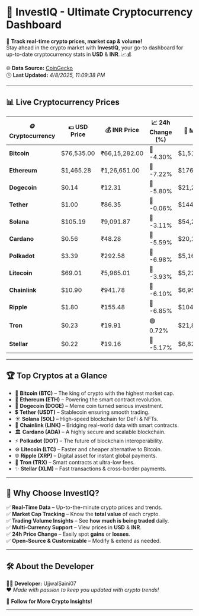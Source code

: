   
# 🚀 **InvestIQ - Ultimate Cryptocurrency Dashboard**  
📢 **Track real-time crypto prices, market cap & volume!**  
Stay ahead in the crypto market with **InvestIQ**, your go-to dashboard for up-to-date cryptocurrency stats in **USD** & **INR**. 📈💰  

🌐 **Data Source:** [CoinGecko](https://www.coingecko.com)  
🕒 **Last Updated:** *4/8/2025, 11:09:38 PM*  

---

## 📊 **Live Cryptocurrency Prices**  

| 🪙 **Cryptocurrency** | 💵 **USD Price** | 💰 **INR Price** | 📈 **24h Change (%)** | 🏦 **Market Cap (USD)** | 🔄 **24h Volume (USD)** |
|----------------------|------------------|------------------|------------------|------------------|------------------|
| **Bitcoin** | $76,535.00 | ₹66,15,282.00 | 🔴 -4.30% | $1,519,752,009,178.62 | $48,161,131,724.06 |
| **Ethereum** | $1,465.28 | ₹1,26,651.00 | 🔴 -7.22% | $176,772,846,281.20 | $21,733,816,624.13 |
| **Dogecoin** | $0.14 | ₹12.31 | 🔴 -5.80% | $21,208,654,188.08 | $1,942,670,472.75 |
| **Tether** | $1.00 | ₹86.35 | 🔴 -0.06% | $144,056,720,422.91 | $39,453,675,266.90 |
| **Solana** | $105.19 | ₹9,091.87 | 🔴 -3.11% | $54,253,681,112.49 | $6,138,211,867.95 |
| **Cardano** | $0.56 | ₹48.28 | 🔴 -5.59% | $20,120,566,915.79 | $1,220,919,400.71 |
| **Polkadot** | $3.39 | ₹292.58 | 🔴 -6.98% | $5,162,021,719.48 | $192,359,900.79 |
| **Litecoin** | $69.01 | ₹5,965.01 | 🔴 -3.93% | $5,227,703,601.28 | $462,121,106.05 |
| **Chainlink** | $10.90 | ₹941.78 | 🔴 -6.10% | $6,953,672,982.19 | $509,444,692.88 |
| **Ripple** | $1.80 | ₹155.48 | 🔴 -6.85% | $104,989,958,900.05 | $6,484,669,160.46 |
| **Tron** | $0.23 | ₹19.91 | 🟢 0.72% | $21,884,466,713.64 | $821,992,928.25 |
| **Stellar** | $0.22 | ₹19.16 | 🔴 -5.17% | $6,824,345,906.30 | $224,880,720.83 |

---

## 🏆 **Top Cryptos at a Glance**  

- 🚀 **Bitcoin (BTC)** – The king of crypto with the highest market cap.  
- 💎 **Ethereum (ETH)** – Powering the smart contract revolution.  
- 🐶 **Dogecoin (DOGE)** – Meme coin turned serious investment.  
- 💲 **Tether (USDT)** – Stablecoin ensuring smooth trading.  
- ☀️ **Solana (SOL)** – High-speed blockchain for DeFi & NFTs.  
- 🔗 **Chainlink (LINK)** – Bridging real-world data with smart contracts.  
- 🏛 **Cardano (ADA)** – A highly secure and scalable blockchain.  
- ⚡ **Polkadot (DOT)** – The future of blockchain interoperability.  
- ⚙️ **Litecoin (LTC)** – Faster and cheaper alternative to Bitcoin.  
- 🌐 **Ripple (XRP)** – Digital asset for instant global payments.  
- 🚀 **Tron (TRX)** – Smart contracts at ultra-low fees.  
- ✨ **Stellar (XLM)** – Fast transactions & cross-border payments.  

---

## 🎯 **Why Choose InvestIQ?**  

✅ **Real-Time Data** – Up-to-the-minute crypto prices and trends.  
✅ **Market Cap Tracking** – Know the **total value** of each crypto.  
✅ **Trading Volume Insights** – See **how much is being traded** daily.  
✅ **Multi-Currency Support** – View prices in **USD** & **INR**.  
✅ **24h Price Change** – Easily spot **gains** or **losses**.  
✅ **Open-Source & Customizable** – Modify & extend as needed.  

---

## 🛠 **About the Developer**  

👨‍💻 **Developer:** UjjwalSaini07  
❤️ *Made with passion to keep you updated with crypto trends!*  

🔗 **Follow for More Crypto Insights!**  

---
